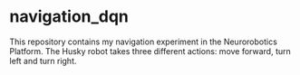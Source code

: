# navigation_dqn
This repository contains my navigation experiment in the Neurorobotics Platform. The Husky robot takes three different actions: move forward, turn left and turn right.
